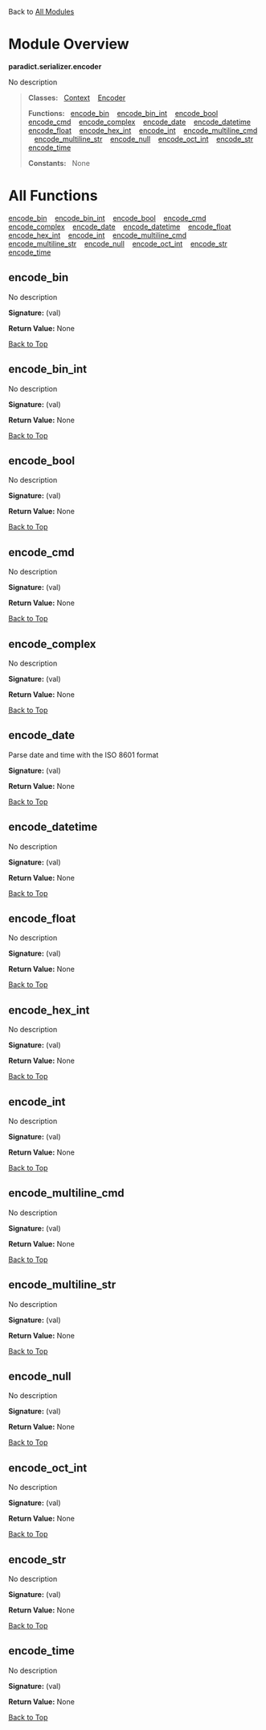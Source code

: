 Back to [All Modules](https://github.com/pyrustic/paradict/blob/master/docs/modules/README.md#readme)

# Module Overview

**paradict.serializer.encoder**
 
No description

> **Classes:** &nbsp; [Context](https://github.com/pyrustic/paradict/blob/master/docs/modules/content/paradict.serializer.encoder/content/classes/Context.md#class-context) &nbsp;&nbsp; [Encoder](https://github.com/pyrustic/paradict/blob/master/docs/modules/content/paradict.serializer.encoder/content/classes/Encoder.md#class-encoder)
>
> **Functions:** &nbsp; [encode\_bin](#encode_bin) &nbsp;&nbsp; [encode\_bin\_int](#encode_bin_int) &nbsp;&nbsp; [encode\_bool](#encode_bool) &nbsp;&nbsp; [encode\_cmd](#encode_cmd) &nbsp;&nbsp; [encode\_complex](#encode_complex) &nbsp;&nbsp; [encode\_date](#encode_date) &nbsp;&nbsp; [encode\_datetime](#encode_datetime) &nbsp;&nbsp; [encode\_float](#encode_float) &nbsp;&nbsp; [encode\_hex\_int](#encode_hex_int) &nbsp;&nbsp; [encode\_int](#encode_int) &nbsp;&nbsp; [encode\_multiline\_cmd](#encode_multiline_cmd) &nbsp;&nbsp; [encode\_multiline\_str](#encode_multiline_str) &nbsp;&nbsp; [encode\_null](#encode_null) &nbsp;&nbsp; [encode\_oct\_int](#encode_oct_int) &nbsp;&nbsp; [encode\_str](#encode_str) &nbsp;&nbsp; [encode\_time](#encode_time)
>
> **Constants:** &nbsp; None

# All Functions
[encode\_bin](#encode_bin) &nbsp;&nbsp; [encode\_bin\_int](#encode_bin_int) &nbsp;&nbsp; [encode\_bool](#encode_bool) &nbsp;&nbsp; [encode\_cmd](#encode_cmd) &nbsp;&nbsp; [encode\_complex](#encode_complex) &nbsp;&nbsp; [encode\_date](#encode_date) &nbsp;&nbsp; [encode\_datetime](#encode_datetime) &nbsp;&nbsp; [encode\_float](#encode_float) &nbsp;&nbsp; [encode\_hex\_int](#encode_hex_int) &nbsp;&nbsp; [encode\_int](#encode_int) &nbsp;&nbsp; [encode\_multiline\_cmd](#encode_multiline_cmd) &nbsp;&nbsp; [encode\_multiline\_str](#encode_multiline_str) &nbsp;&nbsp; [encode\_null](#encode_null) &nbsp;&nbsp; [encode\_oct\_int](#encode_oct_int) &nbsp;&nbsp; [encode\_str](#encode_str) &nbsp;&nbsp; [encode\_time](#encode_time)

## encode\_bin
No description



**Signature:** (val)





**Return Value:** None

[Back to Top](#module-overview)


## encode\_bin\_int
No description



**Signature:** (val)





**Return Value:** None

[Back to Top](#module-overview)


## encode\_bool
No description



**Signature:** (val)





**Return Value:** None

[Back to Top](#module-overview)


## encode\_cmd
No description



**Signature:** (val)





**Return Value:** None

[Back to Top](#module-overview)


## encode\_complex
No description



**Signature:** (val)





**Return Value:** None

[Back to Top](#module-overview)


## encode\_date
Parse date and time with the ISO 8601 format



**Signature:** (val)





**Return Value:** None

[Back to Top](#module-overview)


## encode\_datetime
No description



**Signature:** (val)





**Return Value:** None

[Back to Top](#module-overview)


## encode\_float
No description



**Signature:** (val)





**Return Value:** None

[Back to Top](#module-overview)


## encode\_hex\_int
No description



**Signature:** (val)





**Return Value:** None

[Back to Top](#module-overview)


## encode\_int
No description



**Signature:** (val)





**Return Value:** None

[Back to Top](#module-overview)


## encode\_multiline\_cmd
No description



**Signature:** (val)





**Return Value:** None

[Back to Top](#module-overview)


## encode\_multiline\_str
No description



**Signature:** (val)





**Return Value:** None

[Back to Top](#module-overview)


## encode\_null
No description



**Signature:** (val)





**Return Value:** None

[Back to Top](#module-overview)


## encode\_oct\_int
No description



**Signature:** (val)





**Return Value:** None

[Back to Top](#module-overview)


## encode\_str
No description



**Signature:** (val)





**Return Value:** None

[Back to Top](#module-overview)


## encode\_time
No description



**Signature:** (val)





**Return Value:** None

[Back to Top](#module-overview)


